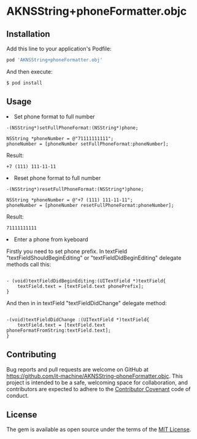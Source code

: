 # AKNSString+phoneFormatter.objc

## Installation

Add this line to your application's Podfile:

```ruby
pod 'AKNSString+phoneFormatter.obj'
```

And then execute:

    $ pod install

## Usage

<li>Set phone format to full number

```objc       
-(NSString*)setFullPhoneFormat:(NSString*)phone;
```

```objc
NSString *phoneNumber = @"71111111111";
phoneNumber = [phoneNumber setFullPhoneFormat:phoneNumber];
```

Result:
```
+7 (111) 111-11-11
```

<li>Reset phone format to full number

```objc
-(NSString*)resetFullPhoneFormat:(NSString*)phone;
```

```objc
NSString *phoneNumber = @"+7 (111) 111-11-11";
phoneNumber = [phoneNumber resetFullPhoneFormat:phoneNumber];
```

Result:
```
71111111111
```
<li>Enter a phone from kyeboard

Firstly you need to set phone prefix. 
In textField "textFieldShouldBeginEditing" or "textFieldDidBeginEditing" delegate methods call this:
```objc

- (void)textFieldDidBeginEditing:(UITextField *)textField{
    textField.text = [textField.text phonePrefix];
}
```
And then in in textField "textFieldDidChange" delegate method:
```objc

-(void)textFieldDidChange :(UITextField *)textField{
    textField.text = [textField.text phoneFormatFromString:textField.text];
}
```
## Contributing

Bug reports and pull requests are welcome on GitHub at https://github.com/it-machine/AKNSString-phoneFormatter.objc. This project is intended to be a safe, welcoming space for collaboration, and contributors are expected to adhere to the [Contributor Covenant](http://contributor-covenant.org) code of conduct.

## License

The gem is available as open source under the terms of the [MIT License](http://opensource.org/licenses/MIT).
